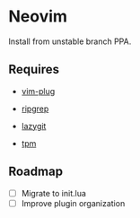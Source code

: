 # Neovim

Install from unstable branch PPA.

## Requires

- [vim-plug](https://github.com/junegunn/vim-plug)

- [ripgrep](https://github.com/BurntSushi/ripgrep)

- [lazygit](https://github.com/jesseduffield/lazygit)

- [tpm](https://github.com/tmux-plugins/tpm)

## Roadmap

- [ ] Migrate to init.lua
- [ ] Improve plugin organization
